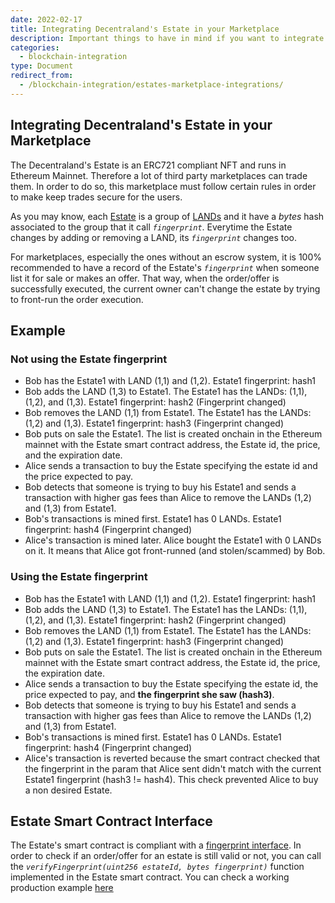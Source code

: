 ```yaml
---
date: 2022-02-17
title: Integrating Decentraland's Estate in your Marketplace
description: Important things to have in mind if you want to integrate the Decentraland's Estate in your marketplace
categories:
  - blockchain-integration
type: Document
redirect_from:
  - /blockchain-integration/estates-marketplace-integrations/
---
```


## Integrating Decentraland's Estate in your Marketplace

The Decentraland's Estate is an ERC721 compliant NFT and runs in Ethereum Mainnet. Therefore a lot of third party marketplaces can trade them. In order to do so, this marketplace must follow
certain rules in order to make keep trades secure for the users.

As you may know, each [Estate](https://docs.decentraland.org/decentraland/faq/#what-is-an-estate) is a group of [LANDs](https://docs.decentraland.org/decentraland/faq/#what-is-land) and it have a _bytes_ hash associated to the group that it call _`fingerprint`_. Everytime the Estate changes by adding or removing a LAND, its _`fingerprint`_ changes too.

For marketplaces, especially the ones without an escrow system, it is 100% recommended to have a record of the Estate's _`fingerprint`_ when someone list it for sale or makes an offer. That way, when the order/offer is successfully executed, the current owner can't change the estate by trying to front-run the order execution.

## Example

### Not using the Estate fingerprint

- Bob has the Estate1 with LAND (1,1) and (1,2). Estate1 fingerprint: hash1
- Bob adds the LAND (1,3) to Estate1. The Estate1 has the LANDs: (1,1), (1,2), and (1,3). Estate1 fingerprint: hash2 (Fingerprint changed)
- Bob removes the LAND (1,1) from Estate1. The Estate1 has the LANDs: (1,2) and (1,3). Estate1 fingerprint: hash3 (Fingerprint changed)
- Bob puts on sale the Estate1. The list is created onchain in the Ethereum mainnet with the Estate smart contract address, the Estate id, the price, and the expiration date.
- Alice sends a transaction to buy the Estate specifying the estate id and the price expected to pay.
- Bob detects that someone is trying to buy his Estate1 and sends a transaction with higher gas fees than Alice to remove the LANDs (1,2) and (1,3) from Estate1.
- Bob's transactions is mined first. Estate1 has 0 LANDs. Estate1 fingerprint: hash4 (Fingerprint changed)
- Alice's transaction is mined later. Alice bought the Estate1 with 0 LANDs on it. It means that Alice got front-runned (and stolen/scammed) by Bob.

### Using the Estate fingerprint

- Bob has the Estate1 with LAND (1,1) and (1,2). Estate1 fingerprint: hash1
- Bob adds the LAND (1,3) to Estate1. The Estate1 has the LANDs: (1,1), (1,2), and (1,3). Estate1 fingerprint: hash2 (Fingerprint changed)
- Bob removes the LAND (1,1) from Estate1. The Estate1 has the LANDs: (1,2) and (1,3). Estate1 fingerprint: hash3 (Fingerprint changed)
- Bob puts on sale the Estate1. The list is created onchain in the Ethereum mainnet with the Estate smart contract address, the Estate id, the price, the expiration date.
- Alice sends a transaction to buy the Estate specifying the estate id, the price expected to pay, and **the fingerprint she saw (hash3)**.
- Bob detects that someone is trying to buy his Estate1 and sends a transaction with higher gas fees than Alice to remove the LANDs (1,2) and (1,3) from Estate1.
- Bob's transactions is mined first. Estate1 has 0 LANDs. Estate1 fingerprint: hash4 (Fingerprint changed)
- Alice's transaction is reverted because the smart contract checked that the fingerprint in the param that Alice sent didn't match with the current Estate1 fingerprint (hash3 != hash4). This check prevented Alice to buy a non desired Estate.

## Estate Smart Contract Interface

The Estate's smart contract is compliant with a [fingerprint interface](https://github.com/decentraland/land/blob/master/contracts/estate/EstateStorage.sol#L19). In order to check if an order/offer for an estate is still valid or not, you can call the _`verifyFingerprint(uint256 estateId, bytes fingerprint)`_ function implemented in the Estate smart contract. You can check a working production example [here](https://github.com/decentraland/marketplace-contracts/blob/master/contracts/marketplace/MarketplaceV2.sol#L382)

